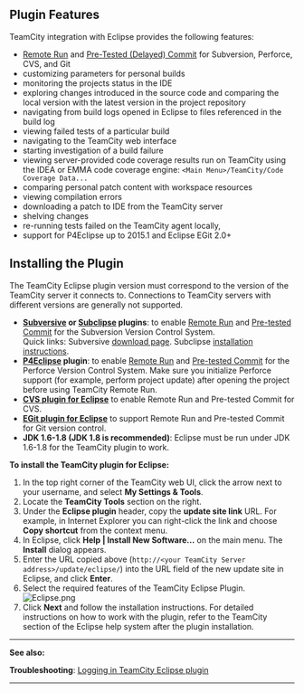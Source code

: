 [//]: # (title: Eclipse Plugin)
[//]: # (auxiliary-id: Eclipse Plugin)

## Plugin Features

TeamCity integration with Eclipse provides the following features:
* [Remote Run](remote-run.md) and [Pre-Tested (Delayed) Commit](pre-tested-delayed-commit.md) for Subversion, Perforce, CVS, and Git
* customizing parameters for personal builds
* monitoring the projects status in the IDE
* exploring changes introduced in the source code and comparing the local version with the latest version in the project repository
* navigating from build logs opened in Eclipse to files referenced in the build log
* viewing failed tests of a particular build
* navigating to the TeamCity web interface
* starting investigation of a build failure
* viewing server\-provided code coverage results run on TeamCity using the IDEA or EMMA code coverage engine: `<Main Menu>/TeamCity/Code Coverage Data...`
* comparing personal patch content with workspace resources
* viewing compilation errors
* downloading a patch to IDE from the TeamCity server
* shelving changes
* re\-running tests failed on the TeamCity agent locally,
* support for P4Eclipse up to 2015.1 and Eclipse EGit 2.0\+

## Installing the Plugin

The TeamCity Eclipse plugin version must correspond to the version of the TeamCity server it connects to. Connections to TeamCity servers with different versions are generally not supported.

* __[Subversive](http://www.eclipse.org/subversive/) or [Subclipse](http://subclipse.tigris.org/) plugins__: to enable [Remote Run](remote-run.md) and [Pre-tested Commit](pre-tested-delayed-commit.md) for the Subversion Version Control System.   
Quick links: Subversive [download page](http://www.eclipse.org/subversive/downloads.php). Subclipse [installation instructions](https://github.com/subclipse/subclipse/wiki).
* __[P4Eclipse](http://www.perforce.com/product/components/eclipse_plugin) plugin__: to enable [Remote Run](remote-run.md) and [Pre-tested Commit](pre-tested-delayed-commit.md) for the Perforce Version Control System. Make sure you initialize Perforce support (for example, perform project update) after opening the project before using TeamCity Remote Run.
* __[CVS plugin for Eclipse](http://www.eclipse.org/eclipse/platform-cvs)__ to enable Remote Run and Pre\-tested Commit for CVS.
* __[EGit plugin for Eclipse](http://www.eclipse.org/egit/)__ to support Remote Run and Pre\-tested Commit for Git version control.
* __JDK 1.6\-1.8 (JDK 1.8 is recommended)__: Eclipse must be run under JDK 1.6\-1.8 for the TeamCity plugin to work.


[//]: # (Internal note. Do not delete. "Eclipse Plugind131e119.txt")    

__To install the TeamCity plugin for Eclipse:__
1. In the top right corner of the TeamCity web UI, click the arrow next to your username, and select __My Settings &amp; Tools__.
2. Locate the __TeamCity Tools__ section on the right.
3. Under the __Eclipse plugin__ header, copy the __update site link__ URL. For example, in Internet Explorer you can right\-click the link and choose __Copy shortcut__ from the context menu.
4. In Eclipse, click __Help | Install New Software...__ on the main menu. The __Install__ dialog appears.
5. Enter the URL copied above (`http://<your TeamCity Server address>/update/eclipse/`) into the URL field of the new update site in Eclipse, and click __Enter__.
6. Select the required features of the TeamCity Eclipse Plugin.        ![Eclipse.png](Eclipse.png)
7. Click __Next__ and follow the installation instructions.
For detailed instructions on how to work with the plugin, refer to the TeamCity section of the Eclipse help system after the plugin installation.

__  __

__See also:__

__Troubleshooting__: [Logging in TeamCity Eclipse plugin](reporting-issues.md)

__ __